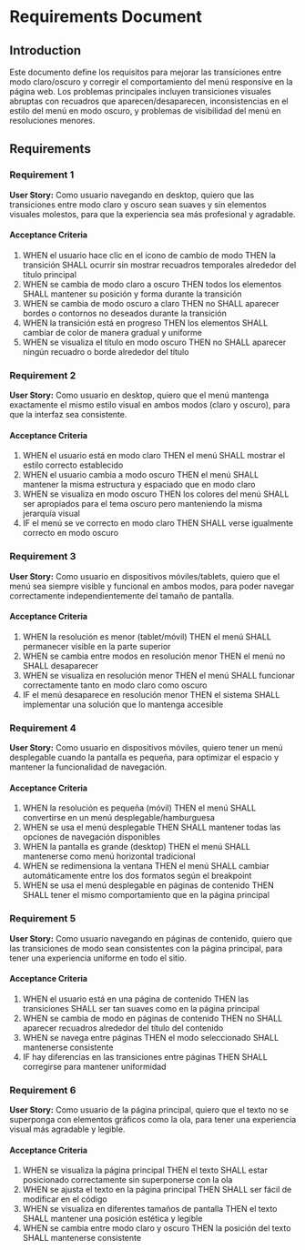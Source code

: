 # Requirements Document

## Introduction

Este documento define los requisitos para mejorar las transiciones entre modo claro/oscuro y corregir el comportamiento del menú responsive en la página web. Los problemas principales incluyen transiciones visuales abruptas con recuadros que aparecen/desaparecen, inconsistencias en el estilo del menú en modo oscuro, y problemas de visibilidad del menú en resoluciones menores.

## Requirements

### Requirement 1

**User Story:** Como usuario navegando en desktop, quiero que las transiciones entre modo claro y oscuro sean suaves y sin elementos visuales molestos, para que la experiencia sea más profesional y agradable.

#### Acceptance Criteria

1. WHEN el usuario hace clic en el icono de cambio de modo THEN la transición SHALL ocurrir sin mostrar recuadros temporales alrededor del título principal
2. WHEN se cambia de modo claro a oscuro THEN todos los elementos SHALL mantener su posición y forma durante la transición
3. WHEN se cambia de modo oscuro a claro THEN no SHALL aparecer bordes o contornos no deseados durante la transición
4. WHEN la transición está en progreso THEN los elementos SHALL cambiar de color de manera gradual y uniforme
5. WHEN se visualiza el título en modo oscuro THEN no SHALL aparecer ningún recuadro o borde alrededor del título

### Requirement 2

**User Story:** Como usuario en desktop, quiero que el menú mantenga exactamente el mismo estilo visual en ambos modos (claro y oscuro), para que la interfaz sea consistente.

#### Acceptance Criteria

1. WHEN el usuario está en modo claro THEN el menú SHALL mostrar el estilo correcto establecido
2. WHEN el usuario cambia a modo oscuro THEN el menú SHALL mantener la misma estructura y espaciado que en modo claro
3. WHEN se visualiza en modo oscuro THEN los colores del menú SHALL ser apropiados para el tema oscuro pero manteniendo la misma jerarquía visual
4. IF el menú se ve correcto en modo claro THEN SHALL verse igualmente correcto en modo oscuro

### Requirement 3

**User Story:** Como usuario en dispositivos móviles/tablets, quiero que el menú sea siempre visible y funcional en ambos modos, para poder navegar correctamente independientemente del tamaño de pantalla.

#### Acceptance Criteria

1. WHEN la resolución es menor (tablet/móvil) THEN el menú SHALL permanecer visible en la parte superior
2. WHEN se cambia entre modos en resolución menor THEN el menú no SHALL desaparecer
3. WHEN se visualiza en resolución menor THEN el menú SHALL funcionar correctamente tanto en modo claro como oscuro
4. IF el menú desaparece en resolución menor THEN el sistema SHALL implementar una solución que lo mantenga accesible

### Requirement 4

**User Story:** Como usuario en dispositivos móviles, quiero tener un menú desplegable cuando la pantalla es pequeña, para optimizar el espacio y mantener la funcionalidad de navegación.

#### Acceptance Criteria

1. WHEN la resolución es pequeña (móvil) THEN el menú SHALL convertirse en un menú desplegable/hamburguesa
2. WHEN se usa el menú desplegable THEN SHALL mantener todas las opciones de navegación disponibles
3. WHEN la pantalla es grande (desktop) THEN el menú SHALL mantenerse como menú horizontal tradicional
4. WHEN se redimensiona la ventana THEN el menú SHALL cambiar automáticamente entre los dos formatos según el breakpoint
5. WHEN se usa el menú desplegable en páginas de contenido THEN SHALL tener el mismo comportamiento que en la página principal

### Requirement 5

**User Story:** Como usuario navegando en páginas de contenido, quiero que las transiciones de modo sean consistentes con la página principal, para tener una experiencia uniforme en todo el sitio.

#### Acceptance Criteria

1. WHEN el usuario está en una página de contenido THEN las transiciones SHALL ser tan suaves como en la página principal
2. WHEN se cambia de modo en páginas de contenido THEN no SHALL aparecer recuadros alrededor del título del contenido
3. WHEN se navega entre páginas THEN el modo seleccionado SHALL mantenerse consistente
4. IF hay diferencias en las transiciones entre páginas THEN SHALL corregirse para mantener uniformidad

### Requirement 6

**User Story:** Como usuario de la página principal, quiero que el texto no se superponga con elementos gráficos como la ola, para tener una experiencia visual más agradable y legible.

#### Acceptance Criteria

1. WHEN se visualiza la página principal THEN el texto SHALL estar posicionado correctamente sin superponerse con la ola
2. WHEN se ajusta el texto en la página principal THEN SHALL ser fácil de modificar en el código
3. WHEN se visualiza en diferentes tamaños de pantalla THEN el texto SHALL mantener una posición estética y legible
4. WHEN se cambia entre modo claro y oscuro THEN la posición del texto SHALL mantenerse consistente